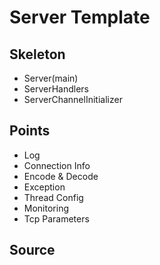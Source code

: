 # Server Template

## Skeleton

* Server\(main\)
* ServerHandlers
* ServerChannelInitializer

## Points

* Log
* Connection Info
* Encode & Decode
* Exception
* Thread Config 
* Monitoring
* Tcp Parameters

## Source





